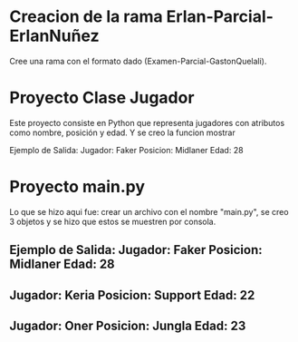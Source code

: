 # Creacion de la rama Erlan-Parcial-ErlanNuñez
Cree una rama con el formato dado (Examen-Parcial-GastonQuelali).

# Proyecto Clase Jugador
Este proyecto consiste en Python que representa jugadores con atributos como nombre, posición y edad. Y se creo la funcion mostrar 

Ejemplo de Salida:
Jugador: Faker
Posicion: Midlaner
Edad: 28

# Proyecto main.py
Lo que se hizo aqui fue: crear un archivo con el nombre "main.py", se creo 3 objetos y se hizo que estos se muestren por consola.

Ejemplo de Salida:
Jugador: Faker
Posicion: Midlaner
Edad: 28
------------------------------
Jugador: Keria
Posicion: Support
Edad: 22
------------------------------
Jugador: Oner
Posicion: Jungla
Edad: 23
------------------------------